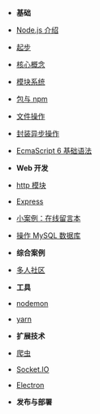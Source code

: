 - **基础**
- [Node.js 介绍](introduction)
- [起步](getting-started)
- [核心概念](architecture)
- [模块系统](module)
- [包与 npm](package-npm.md)
- [文件操作](fs)
- [封装异步操作](callback)
- [EcmaScript 6 基础语法](es6-base.md)





- **Web 开发**
- [http 模块](web)
- [Express](express)
- [小案例：在线留言本](online-guestbook)
- [操作 MySQL 数据库](node-mysql)





- **综合案例**
- [多人社区](ithub)




- **工具**
- [nodemon](nodemon)
- [yarn](yarn)



- **扩展技术**
- [爬虫](spider)
- [Socket.IO](socketio)
- [Electron](electron)



- **发布与部署**
